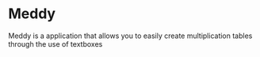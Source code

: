 # Meddy
Meddy is a application that allows you to easily create multiplication tables through the use of textboxes
